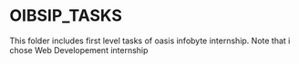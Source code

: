 # OIBSIP_TASKS
This folder includes first level tasks of oasis infobyte internship.
Note that i chose Web Developement internship

